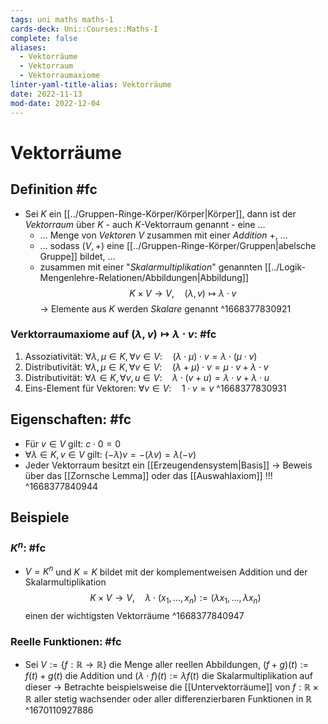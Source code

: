 ```yaml
---
tags: uni maths maths-1
cards-deck: Uni::Courses::Maths-I
complete: false
aliases:
  - Vektorräume
  - Vektorraum
  - Vektorraumaxiome
linter-yaml-title-alias: Vektorräume
date: 2022-11-13
mod-date: 2022-12-04
---
```


# Vektorräume

## Definition #fc
- Sei $K$ ein [[../Gruppen-Ringe-Körper/Körper|Körper]], dann ist der *Vektorraum* über $K$ - auch $K$-Vektorraum genannt - eine …
	- … Menge von *Vektoren* $V$ zusammen mit einer *Addition* $+,$ …
	- … sodass $(V,+)$ eine [[../Gruppen-Ringe-Körper/Gruppen|abelsche Gruppe]] bildet, …
	- zusammen mit einer "*Skalarmultiplikation*" genannten [[../Logik-Mengenlehre-Relationen/Abbildungen|Abbildung]] $$K\times V\rightarrow V,\quad(\lambda,v)\mapsto\lambda\cdot v$$
	-> Elemente aus $K$ werden *Skalare* genannt
^1668377830921

### Verktorraumaxiome auf $(\lambda,v)\mapsto\lambda\cdot v$: #fc
1. Assoziativität: $\forall\lambda,\mu\in K,\forall v\in V:\quad(\lambda\cdot\mu)\cdot v=\lambda\cdot(\mu\cdot v)$
2. Distributivität: $\forall\lambda,\mu\in K,\forall v\in V:\quad(\lambda+\mu)\cdot v=\mu\cdot v+\lambda\cdot v$
3. Distributivität: $\forall\lambda\in K,\forall v,u\in V:\quad\lambda\cdot(v+u)=\lambda\cdot v+\lambda\cdot u$
4. Eins-Element für Vektoren: $\forall v\in V:\quad1\cdot v=v$
^1668377830931

## Eigenschaften: #fc
- Für $v\in V$ gilt: $c\cdot0=0$
- $\forall\lambda\in K,v\in V$ gilt: $(−\lambda)v=−(\lambda v)=\lambda(−v)$
- Jeder Vektorraum besitzt ein [[Erzeugendensystem|Basis]]
	-> Beweis über das [[Zornsche Lemma]] oder das [[Auswahlaxiom]] !!!
^1668377840944

## Beispiele

### $K^n:$ #fc
- $V=K^n$ und $K=K$ bildet mit der komplementweisen Addition und der Skalarmultiplikation $$K\times V\rightarrow V,\quad\lambda\cdot(x_1,\dots,x_n):=(\lambda x_1,\dots,\lambda x_n)$$ einen der wichtigsten Vektorräume
^1668377840947

### Reelle Funktionen: #fc
- Sei $V:=\{f:\mathbb{R}\rightarrow\mathbb{R}\}$ die Menge aller reellen Abbildungen, $(f+g)(t):=f(t)+g(t)$ die Addition und $(\lambda\cdot f)(t):=\lambda f(t)$ die Skalarmultiplikation auf dieser
	-> Betrachte beispielsweise die [[Untervektorräume]] von $f:\mathbb{R}\times\mathbb{R}$ aller stetig wachsender oder aller differenzierbaren Funktionen in $\mathbb{R}$
^1670110927886
